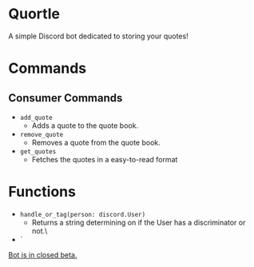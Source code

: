 # Quortle


A simple Discord bot dedicated to storing your quotes! 

# Commands
## Consumer Commands
 - `add_quote`
   - Adds a quote to the quote book.
 - `remove_quote`
   - Removes a quote from the quote book.
 - `get_quotes`
   - Fetches the quotes in a easy-to-read format

# Functions

- `handle_or_tag(person: discord.User)`
  - Returns a string determining on if the User has a discriminator or not.\
- `

<ins>Bot is in closed beta. </ins>